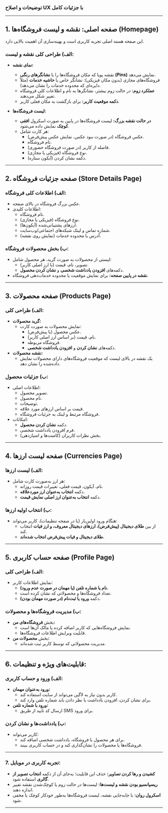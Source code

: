 ### **توضیحات و اصلاح UX با جزئیات کامل**

---

## **1. صفحه اصلی: نقشه و لیست فروشگاه‌ها (Homepage)**  
این صفحه هسته اصلی تجربه کاربری است و بهینه‌سازی آن اهمیت بالایی دارد.

### **الف) طراحی کلی نقشه و لیست:**
- **نمای نقشه:**
  - نقشه پویا که مکان فروشگاه‌ها را با **نشانگرهای رنگی (Pins)** نمایش می‌دهد.
  - فروشگاه‌های مجازی (بدون مکان فیزیکی): نشانگر خاص یا **حاشیه خدمات** (مثلاً دایره‌ای که محدوده خدمات را نشان می‌دهد).  
  - **عملکرد زوم:** در حالت زوم بیشتر، نشانگرها به نام و اطلاعات کلی فروشگاه تغییر شکل می‌دهند.  
  - **دکمه موقعیت کاربر:** برای بازگشت به مکان فعلی کاربر.

- **لیست فروشگاه‌ها:**
  - **در حالت نقشه بزرگ:** لیست فروشگاه‌ها در پایین به صورت اسکرول **افقی کوچک** نمایش داده می‌شود.
  - هر کارت شامل:
    - عکس فروشگاه (در صورت نبود عکس، نمایش عکس پیش‌فرض).
    - نام فروشگاه.
    - فاصله از کاربر (در صورت فروشگاه حضوری).
    - نوع فروشگاه (فیزیکی یا مجازی).
    - دکمه نشان کردن (آیکون ستاره).  

---

## **2. صفحه جزئیات فروشگاه (Store Details Page)**  

### **الف) اطلاعات کلی فروشگاه:**
- عکس بزرگ فروشگاه در بالای صفحه.
- اطلاعات کلیدی:
  - نام فروشگاه.
  - نوع فروشگاه (فیزیکی یا مجازی).
  - ارزهای پشتیبانی‌شده (آیکون‌ها).
  - شماره تماس و لینک شبکه‌های اجتماعی/وب‌سایت.
  - آدرس یا محدوده خدمات (نمایش روی نقشه).  

### **ب) بخش محصولات فروشگاه:**
- لیستی از محصولات به صورت گرید، هر محصول شامل:
  - تصویر، نام، قیمت (با ارز اصلی کاربر).
  - دکمه‌های **افزودن یادداشت شخصی** و **نشان کردن محصول**.
- **نقشه در پایین صفحه:** برای نمایش موقعیت یا محدوده خدمات‌دهی فروشگاه.

---

## **3. صفحه محصولات (Products Page)**  

### **الف) طراحی کلی:**
- **گرید محصولات:**
  - نمایش محصولات به صورت کارت:
    - عکس محصول (یا پیش‌فرض).
    - نام، قیمت (بر اساس ارز اصلی کاربر).
    - فروشگاه مربوطه.
    - دکمه‌های **نشان کردن** و **افزودن یادداشت شخصی**.  
- **نقشه محصولات:**
  - یک نقشه در بالای لیست که موقعیت فروشگاه‌های دارای محصولات نمایش داده‌شده را نشان دهد.

### **ب) جزئیات محصول:**
- اطلاعات اصلی:
  - تصویر محصول.
  - نام محصول.
  - توضیحات.
  - قیمت بر اساس ارزهای مورد علاقه.
  - فروشگاه مرتبط و لینک به جزئیات فروشگاه.
- امکانات:
  - دکمه **نشان کردن محصول**.
  - فرم افزودن یادداشت شخصی.
  - بخش نظرات کاربران (کامنت‌ها و امتیازدهی).

---

## **4. صفحه لیست ارزها (Currencies Page)**  

### **الف) لیست ارزها:**
- هر ارز به‌صورت کارت شامل:
  - نام، آیکون، قیمت فعلی، تغییرات قیمت روزانه.
  - دکمه **انتخاب به‌عنوان ارز موردعلاقه**.
  - دکمه **انتخاب به‌عنوان ارز اصلی نمایش قیمت**.

### **ب) انتخاب اولیه ارزها:**
- هنگام ورود اولین‌بار (یا در صفحه تنظیمات)، کاربر می‌تواند:
  - از بین **طلای دیجیتال (پیش‌فرض)، ارزهای دیجیتال معروف، و ارز فیات** انتخاب کند.
  - **طلای دیجیتال و فیات پیش‌فرض انتخاب شده‌اند.**

---

## **5. صفحه حساب کاربری (Profile Page)**  

### **الف) طراحی کلی:**
- نمایش اطلاعات کاربر:
  - **نام یا شماره تلفن (یا مهمان در صورت عدم ورود).**
  - تعداد فروشگاه‌ها و محصولاتی که نشان کرده است.
  - دکمه **ورود یا ثبت‌نام (در صورت مهمان بودن).**

### **ب) مدیریت فروشگاه‌ها و محصولات:**
- بخش **فروشگاه‌های من:**
  - نمایش فروشگاه‌هایی که کاربر اضافه کرده یا مالک آن‌ها است.
  - قابلیت ویرایش اطلاعات فروشگاه‌ها.
- بخش **محصولات من:**
  - مدیریت محصولاتی که توسط کاربر ثبت شده‌اند.

---

## **6. قابلیت‌های ویژه و تنظیمات:**

### **الف) ورود و حساب کاربری:**
- **ورود به‌عنوان مهمان:**
  - کاربر بدون نیاز به لاگین می‌تواند از سایت استفاده کند.
  - برای نشان کردن، افزودن یادداشت یا نظر دادن باید شماره تلفن وارد کند.
- **ورود با شماره تلفن:**
  - ارسال کد تأیید از طریق SMS برای ورود.

### **ب) یادداشت‌ها و نشان کردن:**
- کاربر می‌تواند:
  - برای هر محصول یا فروشگاه، یادداشت شخصی اضافه کند.
  - فروشگاه‌ها یا محصولات را نشان‌گذاری کند و در حساب کاربری ببیند.

---

### **7. تجربه کاربری در موبایل:**
- **کشیدن و رها کردن تصاویر:** حذف این قابلیت؛ به‌جای آن از دکمه **انتخاب تصویر از گالری** استفاده شود.
- **ریسپانسیو بودن نقشه و لیست‌ها:** لیست‌ها در حالت زوم یا کوچک‌شدن نقشه تغییر اندازه دهند.
- **اسکرول روان:** با جابه‌جایی نقشه، لیست فروشگاه‌ها به‌طور خودکار کوچک یا مخفی شود.

---